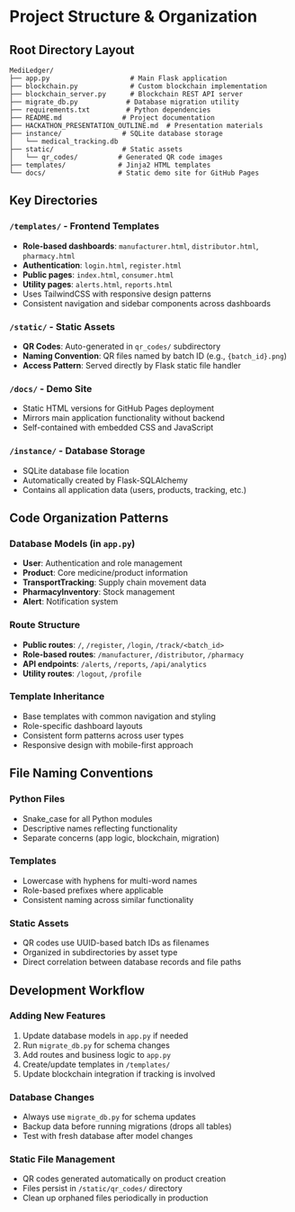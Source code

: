 # Project Structure & Organization

## Root Directory Layout

```
MediLedger/
├── app.py                    # Main Flask application
├── blockchain.py             # Custom blockchain implementation
├── blockchain_server.py      # Blockchain REST API server
├── migrate_db.py            # Database migration utility
├── requirements.txt         # Python dependencies
├── README.md               # Project documentation
├── HACKATHON_PRESENTATION_OUTLINE.md  # Presentation materials
├── instance/               # SQLite database storage
│   └── medical_tracking.db
├── static/                 # Static assets
│   └── qr_codes/          # Generated QR code images
├── templates/             # Jinja2 HTML templates
└── docs/                  # Static demo site for GitHub Pages
```

## Key Directories

### `/templates/` - Frontend Templates
- **Role-based dashboards**: `manufacturer.html`, `distributor.html`, `pharmacy.html`
- **Authentication**: `login.html`, `register.html`
- **Public pages**: `index.html`, `consumer.html`
- **Utility pages**: `alerts.html`, `reports.html`
- Uses TailwindCSS with responsive design patterns
- Consistent navigation and sidebar components across dashboards

### `/static/` - Static Assets
- **QR Codes**: Auto-generated in `qr_codes/` subdirectory
- **Naming Convention**: QR files named by batch ID (e.g., `{batch_id}.png`)
- **Access Pattern**: Served directly by Flask static file handler

### `/docs/` - Demo Site
- Static HTML versions for GitHub Pages deployment
- Mirrors main application functionality without backend
- Self-contained with embedded CSS and JavaScript

### `/instance/` - Database Storage
- SQLite database file location
- Automatically created by Flask-SQLAlchemy
- Contains all application data (users, products, tracking, etc.)

## Code Organization Patterns

### Database Models (in `app.py`)
- **User**: Authentication and role management
- **Product**: Core medicine/product information
- **TransportTracking**: Supply chain movement data
- **PharmacyInventory**: Stock management
- **Alert**: Notification system

### Route Structure
- **Public routes**: `/`, `/register`, `/login`, `/track/<batch_id>`
- **Role-based routes**: `/manufacturer`, `/distributor`, `/pharmacy`
- **API endpoints**: `/alerts`, `/reports`, `/api/analytics`
- **Utility routes**: `/logout`, `/profile`

### Template Inheritance
- Base templates with common navigation and styling
- Role-specific dashboard layouts
- Consistent form patterns across user types
- Responsive design with mobile-first approach

## File Naming Conventions

### Python Files
- Snake_case for all Python modules
- Descriptive names reflecting functionality
- Separate concerns (app logic, blockchain, migration)

### Templates
- Lowercase with hyphens for multi-word names
- Role-based prefixes where applicable
- Consistent naming across similar functionality

### Static Assets
- QR codes use UUID-based batch IDs as filenames
- Organized in subdirectories by asset type
- Direct correlation between database records and file paths

## Development Workflow

### Adding New Features
1. Update database models in `app.py` if needed
2. Run `migrate_db.py` for schema changes
3. Add routes and business logic to `app.py`
4. Create/update templates in `/templates/`
5. Update blockchain integration if tracking is involved

### Database Changes
- Always use `migrate_db.py` for schema updates
- Backup data before running migrations (drops all tables)
- Test with fresh database after model changes

### Static File Management
- QR codes generated automatically on product creation
- Files persist in `/static/qr_codes/` directory
- Clean up orphaned files periodically in production